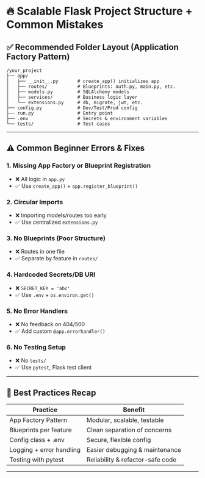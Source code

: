 
# 🔥 Scalable Flask Project Structure + Common Mistakes

## ✅ Recommended Folder Layout (Application Factory Pattern)

```
/your_project
├── app/
│   ├── __init__.py       # create_app() initializes app
│   ├── routes/           # Blueprints: auth.py, main.py, etc.
│   ├── models.py         # SQLAlchemy models
│   ├── services/         # Business logic layer
│   └── extensions.py     # db, migrate, jwt, etc.
├── config.py             # Dev/Test/Prod config
├── run.py                # Entry point
├── .env                  # Secrets & environment variables
└── tests/                # Test cases
```

---

## ⚠️ Common Beginner Errors & Fixes

### 1. Missing App Factory or Blueprint Registration
- ❌ All logic in `app.py`
- ✅ Use `create_app()` + `app.register_blueprint()`

### 2. Circular Imports
- ❌ Importing models/routes too early
- ✅ Use centralized `extensions.py`

### 3. No Blueprints (Poor Structure)
- ❌ Routes in one file
- ✅ Separate by feature in `routes/`

### 4. Hardcoded Secrets/DB URI
- ❌ `SECRET_KEY = 'abc'`
- ✅ Use `.env` + `os.environ.get()`

### 5. No Error Handlers
- ❌ No feedback on 404/500
- ✅ Add custom `@app.errorhandler()`

### 6. No Testing Setup
- ❌ No `tests/`
- ✅ Use `pytest`, Flask test client

---

## 🧠 Best Practices Recap

| Practice                   | Benefit                           |
|---------------------------|-----------------------------------|
| App Factory Pattern        | Modular, scalable, testable       |
| Blueprints per feature     | Clean separation of concerns      |
| Config class + .env        | Secure, flexible config           |
| Logging + error handling   | Easier debugging & maintenance    |
| Testing with pytest        | Reliability & refactor-safe code  |

---

